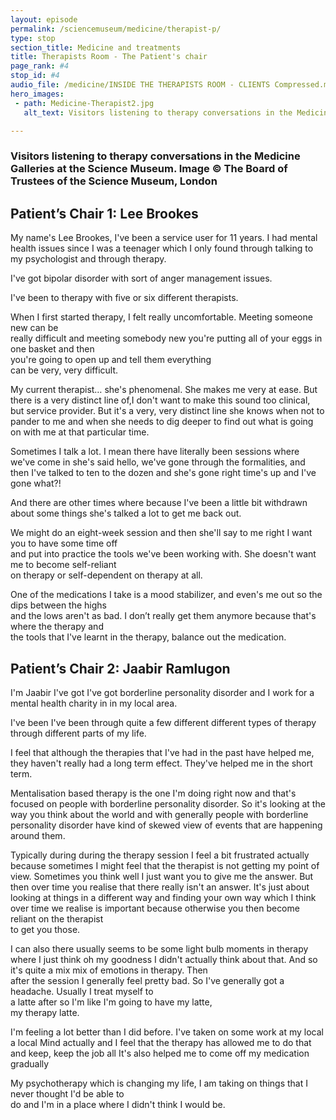 ```yaml
---
layout: episode
permalink: /sciencemuseum/medicine/therapist-p/
type: stop
section_title: Medicine and treatments
title: Therapists Room - The Patient's chair
page_rank: #4
stop_id: #4
audio_file: /medicine/INSIDE THE THERAPISTS ROOM - CLIENTS Compressed.mp3
hero_images:
 - path: Medicine-Therapist2.jpg
   alt_text: Visitors listening to therapy conversations in the Medicine Galleries at the Science Museum. Image © The Board of Trustees of the Science Museum, London

---
```


### Visitors listening to therapy conversations in the Medicine Galleries at the Science Museum. Image © The Board of Trustees of the Science Museum, London

## Patient’s Chair 1: Lee Brookes

My name's Lee Brookes, I've been a service user for 11 years.
I had mental health issues since I was a teenager which I only found
through talking to my psychologist and through therapy.  

I've got bipolar disorder with sort of anger management issues.  

I've been to therapy with five or six different therapists.  

When I first started therapy, I felt really uncomfortable. Meeting someone new can be  
really difficult and meeting somebody new you're putting all of your eggs in one basket and then  
you're going to open up and tell them everything  
can be very, very difficult.  

My current therapist… she's phenomenal. She makes me very at ease.
But there is a very distinct line of,I don't want to make this sound too clinical,
but service provider. But it's a very, very distinct line she knows
when not to pander to me and when she needs to dig deeper to find out
what is going on with me at that particular time.  

Sometimes I talk a lot. I mean there have literally been sessions where
we've come in she's said hello, we've gone through the formalities,
and then I've talked to ten to the dozen and she's gone right time's up and I've gone what?!  

And there are other times where because I've been a little bit withdrawn
about some things she's talked a lot to get me back out.

We might do an eight-week session and then she'll say to me right I want you to have some time off  
and put into practice the tools we've been working with. She doesn't want me to become self-reliant  
on therapy or self-dependent on therapy at all.

One of the medications I take is a mood stabilizer, and even's me out so the dips between the highs  
and the lows aren't as bad. I don’t really get them anymore because that's where the therapy and  
the tools that I've learnt in the therapy, balance out the medication.   

## Patient’s Chair 2: Jaabir Ramlugon

I'm Jaabir I've got I've got borderline personality disorder and I work for a mental health charity in in my local area.  

I've been I've been through quite a few different different types of therapy through different parts of my life.   

I feel that although the therapies that I've had in the past have helped me, they haven't really had a long term effect. They've helped me in the short term.

Mentalisation based therapy is the one I'm doing right now and that's focused on people with borderline personality disorder. So it's looking at the way you think about the world and with generally people with borderline personality disorder have kind of skewed view of events that are happening around them.

Typically during during the therapy session I feel a bit frustrated actually because sometimes I might feel that the therapist is not getting my point of view. Sometimes you think well I just want you to give me the answer. But then over time you realise that there really isn't an answer. It's just about looking at things in a different way and finding your own way which I think over time we realise is important because otherwise you then become reliant on the therapist  
to get you those.  

I can also there usually seems to be some light bulb moments in therapy where I just think oh my goodness I didn't actually think about that. And so  
it's quite a mix mix of emotions in therapy. Then  
after the session I generally feel pretty bad. So I've generally got a headache. Usually I treat myself to  
a latte after so I'm like I'm going to have my latte,  
my therapy latte.  

I'm feeling a lot better than I did before. I've taken on some work at my local a local Mind actually and I feel that the therapy has allowed me to do that and keep, keep the job all It's also helped me to come off my medication gradually  

My psychotherapy which is changing my life, I am taking on things that I never thought I'd be able to  
do and I'm in a place where I didn't think I would be.  
